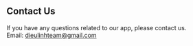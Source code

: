 ## Contact Us<br>
If you have any questions related to our app, please contact us.<br>
Email: <dieulinhteam@gmail.com>
